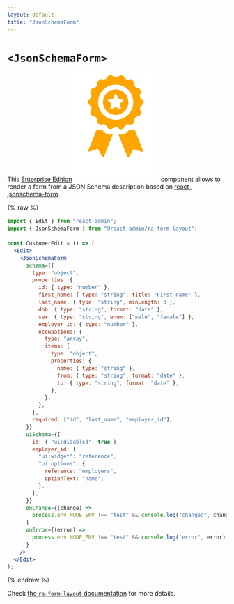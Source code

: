 ```yaml
---
layout: default
title: "JsonSchemaForm"
---
```


# `<JsonSchemaForm>`

This [Enterprise Edition](https://marmelab.com/ra-enterprise)<img class="icon" src="./img/premium.svg" /> component allows to render a form from a JSON Schema description based on [react-jsonschema-form](https://github.com/rjsf-team/react-jsonschema-form).

{% raw %}
```jsx
import { Edit } from "react-admin";
import { JsonSchemaForm } from "@react-admin/ra-form-layout";

const CustomerEdit = () => (
  <Edit>
    <JsonSchemaForm
      schema={{
        type: "object",
        properties: {
          id: { type: "number" },
          first_name: { type: "string", title: "First name" },
          last_name: { type: "string", minLength: 3 },
          dob: { type: "string", format: "date" },
          sex: { type: "string", enum: ["male", "female"] },
          employer_id: { type: "number" },
          occupations: {
            type: "array",
            items: {
              type: "object",
              properties: {
                name: { type: "string" },
                from: { type: "string", format: "date" },
                to: { type: "string", format: "date" },
              },
            },
          },
        },
        required: ["id", "last_name", "employer_id"],
      }}
      uiSchema={{
        id: { "ui:disabled": true },
        employer_id: {
          "ui:widget": "reference",
          "ui:options": {
            reference: "employers",
            optionText: "name",
          },
        },
      }}
      onChange={(change) =>
        process.env.NODE_ENV !== "test" && console.log("changed", change)
      }
      onError={(error) =>
        process.env.NODE_ENV !== "test" && console.log("error", error)
      }
    />
  </Edit>
);
```
{% endraw %}

Check [the `ra-form-layout` documentation](https://marmelab.com/ra-enterprise/modules/ra-form-layout#jsonschemaform) for more details.

